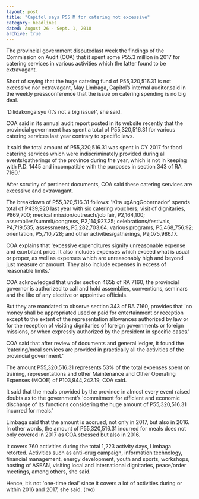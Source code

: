 ```yaml
---
layout: post
title: "Capitol says P55 M for catering not excessive"
category: headlines
dated: August 26 - Sept. 1, 2018
archive: true
---
```


The provincial government disputedlast week the findings of the Commission on Audit (COA) that it spent some P55.3 million in 2017 for catering services in various activities which the latter  found to be extravagant.

Short of saying that the huge catering fund of P55,320,516.31 is not excessive nor extravagant, May Limbaga, Capitol’s internal auditor,said in the weekly pressconference that the issue on catering spending is no big deal. 

'Dilidakongaisyu (It’s not a big issue)', she said.

COA said in its annual audit report posted in its website recently that the provincial government has spent a total of P55,320,516.31 for various catering services last year contrary to specific laws.

It said the total amount of P55,320,516.31 was spent in CY 2017 for food catering services which were indiscriminately provided during all events/gatherings of the province during the year, which is not in keeping with P.D. 1445 and incompatible with the purposes in section 343 of RA 7160.'

After scrutiny of pertinent documents, COA said these catering services are excessive and extravagant.

The breakdown of P55,320,516.31 follows: 'Kita ugAngGobernador' spends total of P439,920 last year with six catering vouchers; visit of dignitaries, P869,700; medical mission/outreach/job fair, P2,164,100; assemblies/summit/congress, P2,114,927.25; celebrations/festivals, P4,719,535; assessments, P5,282,703.64; various programs, P5,468,756.92; orientation, P5,710,728; and other activities/gatherings, P9,075,986.17.

COA explains that 'excessive expenditures signify unreasonable expense and exorbitant price. It also includes expenses which exceed what is usual or proper, as well as expenses which are unreasonably high and beyond just measure or amount. They also include expenses in excess of reasonable limits.'

COA acknowledged that under section 465b of RA 7160, the provincial governor is authorized to call and hold assemblies, conventions, seminars and the like of any elective or appointive officials.

But they are mandated to observe section 343 of RA 7160, provides that 'no money shall be appropriated used or paid for entertainment or reception except to the extent of the representation allowances authorized by law or for the reception of visiting dignitaries of foreign governments or foreign missions, or when expressly authorized by the president in specific cases.'

COA said that after review of documents and general ledger, it found the 'catering/meal services are provided in practically all the activities of the provincial government.'
 
The amount P55,320,516.31 represents 53% of the total expenses spent on training, representations and other Maintenance and Other Operating Expenses (MOOE) of P103,944,242.19, COA said.

It said that the meals provided by the province in almost every event raised doubts as to the government’s 'commitment for efficient and economic discharge of its functions considering the huge amount of P55,320,516.31 incurred for meals.'

Limbaga said that the amount is accrued, not only in 2017, but also in 2016. In other words, the amount of P55,320,516.31 incurred for meals does not only covered in 2017 as COA stressed but also in 2016.

It covers 760 activities during the total 1,223 activity days, Limbaga retorted.
Activities such as anti-drug campaign, information technology, financial management, energy development, youth and sports, workshops, hosting of ASEAN, visiting local and international dignitaries, peace/order meetings, among others, she said.

Hence, it’s not 'one-time deal' since it covers a lot of activities during or within 2016 and 2017, she said. (rvo)
